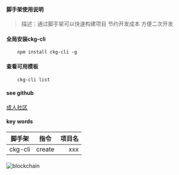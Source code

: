 
#### 脚手架使用说明
> 描述：通过脚手架可以快速构建项目 节约开发成本 方便二次开发 
#### 全局安装ckg-cli
```
    npm install ckg-cli -g
```
#### 查看可用模板
```
    ckg-cli list
```
#### see github
[成人社区](https://github.com/lifenglei/ckg-cli)
#### key words
脚手架|指令|项目名
--|:--:|--:
ckg-cli|create|xxx
####
![blockchain](https://static.soyoung.com/sy-pre/WX20200412-232803@2x-1586704201905.png)
